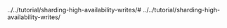 ../../tutorial/sharding-high-availability-writes/# ../../tutorial/sharding-high-availability-writes/